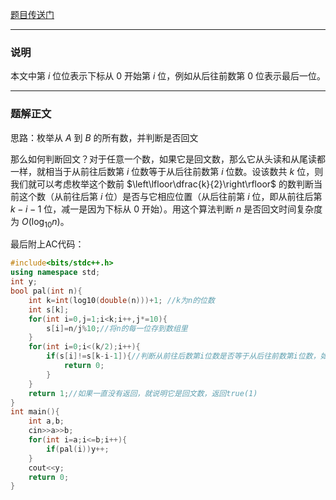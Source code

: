 [题目传送门](https://www.luogu.com.cn/problem/AT3935)


----
### 说明
本文中第 $i$ 位位表示下标从 $0$ 开始第 $i$ 位，例如从后往前数第 $0$ 位表示最后一位。


------------

### 题解正文

思路：枚举从 $A$ 到 $B$ 的所有数，并判断是否回文

那么如何判断回文？对于任意一个数，如果它是回文数，那么它从头读和从尾读都一样，就相当于从前往后数第 $i$ 位数等于从后往前数第 $i$ 位数。设该数共 $k$ 位，则我们就可以考虑枚举这个数前 $\left\lfloor\dfrac{k}{2}\right\rfloor$ 的数判断当前这个数（从前往后第 $i$ 位）是否与它相应位置（从后往前第 $i$ 位，即从前往后第 $k-i-1$ 位，减一是因为下标从 $0$ 开始）。用这个算法判断 $n$ 是否回文时间复杂度为 $O(\log_{10}n)$。

最后附上AC代码：
```cpp
#include<bits/stdc++.h>
using namespace std;
int y;
bool pal(int n){
	int k=int(log10(double(n)))+1; //k为n的位数
	int s[k];
	for(int i=0,j=1;i<k;i++,j*=10){
		s[i]=n/j%10;//将n的每一位存到数组里
	}
	for(int i=0;i<(k/2);i++){
		if(s[i]!=s[k-i-1]){//判断从前往后数第i位数是否等于从后往前数第i位数，如果不等于，立即返回false(0)
			return 0;
		}
	}
	return 1;//如果一直没有返回，就说明它是回文数，返回true(1)
}
int main(){
    int a,b;
    cin>>a>>b;
    for(int i=a;i<=b;i++){
        if(pal(i))y++;
    }
    cout<<y;
    return 0;
}
```